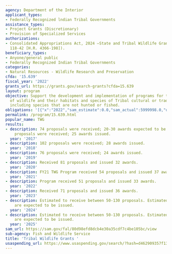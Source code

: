 ```yaml
---
agency: Department of the Interior
applicant_types:
- Federally Recognized lndian Tribal Governments
assistance_types:
- Project Grants (Discretionary)
- Provision of Specialized Services
authorizations:
- Consolidated Appropriations Act, 2024 —State and Tribal Wildlife Grants (Pub. L.
  118-42 [H.R. 4366-198]).
beneficiary_types:
- Anyone/general public
- Federally Recognized Indian Tribal Governments
categories:
- Natural Resources - Wildlife Research and Preservation
cfda: '15.639'
fiscal_year: '2022'
grants_url: https://grants.gov/search-grants?cfda=15.639
layout: program
objective: Support the development and implementation of programs for the benefit
  of wildlife and their habitats and species of Tribal cultural or traditional importance,
  including species that are not hunted or fished.
obligations: '[{"x":"2022","sam_estimate":0.0,"sam_actual":5999998.0,"usa_spending_actual":6301589.4},{"x":"2023","sam_estimate":0.0,"sam_actual":5200000.0,"usa_spending_actual":5170781.13},{"x":"2024","sam_estimate":6100000.0,"sam_actual":0.0,"usa_spending_actual":6663772.7}]'
permalink: /program/15.639.html
popular_name: TWG
results:
- description: 74 proposals were received; 20-30 awards expected to be issued. 74
    proposals were received; 25 awards issued.
  year: '2017'
- description: 102 proposals were received; 28 awards issued.
  year: '2018'
- description: 76 proposals were received; 24 awards issued.
  year: '2019'
- description: Received 81 proposals and issued 32 awards.
  year: '2020'
- description: FY21 TWG Program received 54 proposals and issued 37 awards.
  year: '2021'
- description: Program received 51 proposals and issued 33 awards.
  year: '2022'
- description: Received 71 proposals and issued 36 awards.
  year: '2023'
- description: Estimated to receive between 50-130 proposals. Estimated 30-45 awards
    are expected to be issued.
  year: '2024'
- description: Estimated to receive between 50-130 proposals. Estimated 30-45 awards
    are expected to be issued.
  year: '2025'
sam_url: https://sam.gov/fal/80d98efd8dcb4e30a35cdf7c4be105bc/view
sub-agency: Fish and Wildlife Service
title: 'Tribal Wildlife Grants '
usaspending_url: https://www.usaspending.gov/search/?hash=d462909357f13590320633585f750ee2
---
```

